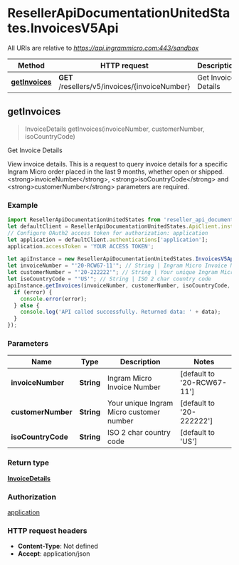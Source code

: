 # ResellerApiDocumentationUnitedStates.InvoicesV5Api

All URIs are relative to *https://api.ingrammicro.com:443/sandbox*

Method | HTTP request | Description
------------- | ------------- | -------------
[**getInvoices**](InvoicesV5Api.md#getInvoices) | **GET** /resellers/v5/invoices/{invoiceNumber} | Get Invoice Details



## getInvoices

> InvoiceDetails getInvoices(invoiceNumber, customerNumber, isoCountryCode)

Get Invoice Details

View invoice details. This is a request to query invoice details for a specific Ingram Micro order placed in the last 9 months, whether open or shipped.   &lt;strong&gt;invoiceNumber&lt;/strong&gt;, &lt;strong&gt;isoCountryCode&lt;/strong&gt; and &lt;strong&gt;customerNumber&lt;/strong&gt; parameters are required.

### Example

```javascript
import ResellerApiDocumentationUnitedStates from 'reseller_api_documentation_united_states';
let defaultClient = ResellerApiDocumentationUnitedStates.ApiClient.instance;
// Configure OAuth2 access token for authorization: application
let application = defaultClient.authentications['application'];
application.accessToken = 'YOUR ACCESS TOKEN';

let apiInstance = new ResellerApiDocumentationUnitedStates.InvoicesV5Api();
let invoiceNumber = "'20-RCW67-11'"; // String | Ingram Micro Invoice Number
let customerNumber = "'20-222222'"; // String | Your unique Ingram Micro customer number
let isoCountryCode = "'US'"; // String | ISO 2 char country code
apiInstance.getInvoices(invoiceNumber, customerNumber, isoCountryCode, (error, data, response) => {
  if (error) {
    console.error(error);
  } else {
    console.log('API called successfully. Returned data: ' + data);
  }
});
```

### Parameters


Name | Type | Description  | Notes
------------- | ------------- | ------------- | -------------
 **invoiceNumber** | **String**| Ingram Micro Invoice Number | [default to &#39;20-RCW67-11&#39;]
 **customerNumber** | **String**| Your unique Ingram Micro customer number | [default to &#39;20-222222&#39;]
 **isoCountryCode** | **String**| ISO 2 char country code | [default to &#39;US&#39;]

### Return type

[**InvoiceDetails**](InvoiceDetails.md)

### Authorization

[application](../README.md#application)

### HTTP request headers

- **Content-Type**: Not defined
- **Accept**: application/json

